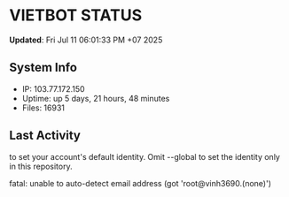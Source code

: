 # VIETBOT STATUS
**Updated**: Fri Jul 11 06:01:33 PM +07 2025

## System Info
- IP: 103.77.172.150
- Uptime: up 5 days, 21 hours, 48 minutes
- Files: 16931

## Last Activity

to set your account's default identity.
Omit --global to set the identity only in this repository.

fatal: unable to auto-detect email address (got 'root@vinh3690.(none)')
